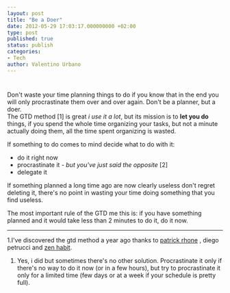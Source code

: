 ```yaml
---
layout: post
title: "Be a Doer"
date: 2012-05-29 17:03:17.000000000 +02:00
type: post
published: true
status: publish
categories:
- Tech
author: Valentino Urbano 
---
```


# 

Don't waste your time planning things to do if you know that in the end you will only procrastinate them over and over again. Don't be a planner, but a doer.  
The GTD method \[1\] is great _i use it a lot_, but its mission is to **let you do** things, if you spend the whole time organizing your tasks, but not a minute actually doing them, all the time spent organizing is wasted.

If something to do comes to mind decide what to do with it:

* do it right now
* procrastinate it - _but you've just said the opposite_ \[2\]
* delegate it

If something planned a long time ago are now clearly useless don't regret deleting it, there's no point in wasting your time doing something that you find useless.

The most important rule of the GTD me this is: if you have something planned and it would take less than 2 minutes to do it, do it now.

---

1.I've discovered the gtd method a year ago thanks to [patrick rhone][0] , diego petrucci and [zen habit][1].

1. Yes, i did but sometimes there's no other solution. Procrastinate it only if there's no way to do it now (or in a few hours), but try to procrastinate it only for a limited time (few days or at a week if your schedule is pretty full).


[0]: http://minimalmac.com
[1]: http://www.zenhabit.com